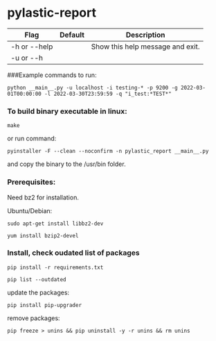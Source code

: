 # pylastic-report

| Flag | Default | Description |
|---|---| --- |
| -h or --help |   | Show this help message and exit. |
| -u or --h | | |

###Example commands to run:

````shell
python __main__.py -u localhost -i testing-* -p 9200 -g 2022-03-01T00:00:00 -l 2022-03-30T23:59:59 -q "i_test:*TEST*"
````

### To build binary executable in linux:

````shell
make
````

or run command:

````shell
pyinstaller -F --clean --noconfirm -n pylastic_report __main__.py
````

and copy the binary to the /usr/bin folder.

### Prerequisites:

Need bz2 for installation.

Ubuntu/Debian:

```shell
sudo apt-get install libbz2-dev
```

````shell
yum install bzip2-devel
````

### Install, check oudated list of packages

```shell
pip install -r requirements.txt
```

```shell
pip list --outdated
```

update the packages:

```shell
pip install pip-upgrader
```

remove packages:

```shell
pip freeze > unins && pip uninstall -y -r unins && rm unins
```